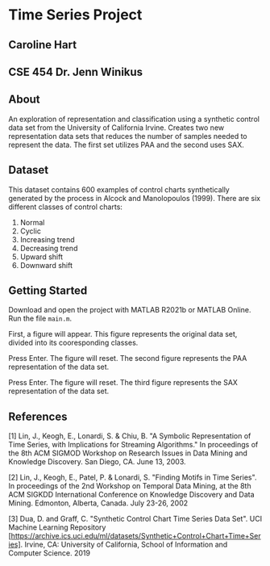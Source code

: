 # Time Series Project
## Caroline Hart
## CSE 454 Dr. Jenn Winikus

## About

An exploration of representation and classification using a synthetic control data set from the University of California Irvine. Creates two new representation data sets that reduces the number of samples needed to represent the data. The first set utilizes PAA and the second uses SAX. 

## Dataset

This dataset contains 600 examples of control charts synthetically generated by the process in Alcock and Manolopoulos (1999). There are six different classes of control charts:

1. Normal
2. Cyclic
3. Increasing trend
4. Decreasing trend
5. Upward shift
6. Downward shift


## Getting Started

Download and open the project with MATLAB R2021b or MATLAB Online.
Run the file `main.m`.

First, a figure will appear. This figure represents the original data set, divided into its cooresponding classes.

Press Enter. The figure will reset. 
The second figure represents the PAA representation of the data set.

Press Enter. The figure will reset. 
The third figure represents the SAX representation of the data set. 



## References
[1]  Lin, J., Keogh, E., Lonardi, S. & Chiu, B. "A Symbolic Representation of Time Series, with Implications for Streaming Algorithms."  In proceedings of the 8th ACM SIGMOD Workshop on Research Issues in Data Mining and  Knowledge Discovery. San Diego, CA. June 13, 2003. 

[2]  Lin, J., Keogh, E., Patel, P. & Lonardi, S. "Finding Motifs in Time Series". In proceedings of the 2nd Workshop on Temporal Data Mining, at the 8th ACM SIGKDD International Conference on Knowledge Discovery and Data Mining. Edmonton, Alberta, Canada. July 23-26, 2002

[3]  Dua, D. and Graff, C. "Synthetic Control Chart Time Series Data Set". UCI Machine Learning Repository [https://archive.ics.uci.edu/ml/datasets/Synthetic+Control+Chart+Time+Series]. Irvine, CA: University of California, School of Information and Computer Science. 2019
